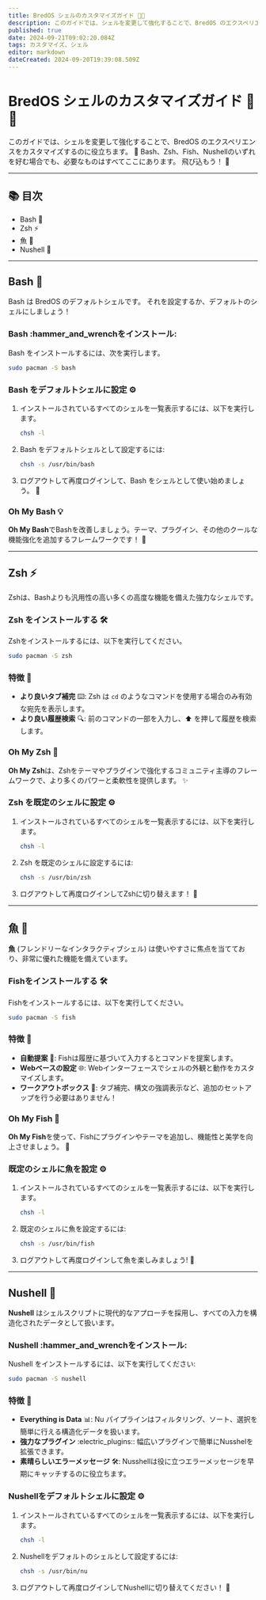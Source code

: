 ```yaml
---
title: BredOS シェルのカスタマイズガイド 🐚🎨
description: このガイドでは、シェルを変更して強化することで、BredOS のエクスペリエンスをカスタマイズするのに役立ちます。 🚀 Bash、Zsh、Fish、Nushellのいずれを好む場合でも、必要なものはすべてここにあります。 飛び込もう！ 🌊
published: true
date: 2024-09-21T09:02:20.084Z
tags: カスタマイズ、シェル
editor: markdown
dateCreated: 2024-09-20T19:39:08.509Z
---
```


# BredOS シェルのカスタマイズガイド 🐚🎨

このガイドでは、シェルを変更して強化することで、BredOS のエクスペリエンスをカスタマイズするのに役立ちます。 🚀 Bash、Zsh、Fish、Nushellのいずれを好む場合でも、必要なものはすべてここにあります。 飛び込もう！ 🌊

---

## 📚 目次

- Bash 🐢
- Zsh ⚡
- 魚 🐠
- Nushell 🧠

---

## Bash 🐢

Bash は BredOS のデフォルトシェルです。 それを設定するか、デフォルトのシェルにしましょう！

### Bash :hammer_and_wrenchをインストール:

Bash をインストールするには、次を実行します。

```bash
sudo pacman -S bash
```

### Bash をデフォルトシェルに設定 ⚙️

1. インストールされているすべてのシェルを一覧表示するには、以下を実行します。
   ```bash
   chsh -l
   ```
2. Bash をデフォルトシェルとして設定するには:
   ```bash
   chsh -s /usr/bin/bash
   ```
3. ログアウトして再度ログインして、Bash をシェルとして使い始めましょう。 🔄

### Oh My Bash 💡

**Oh My Bash**でBashを改善しましょう。テーマ、プラグイン、その他のクールな機能強化を追加するフレームワークです！ 🌟

---

## Zsh ⚡

Zshは、Bashよりも汎用性の高い多くの高度な機能を備えた強力なシェルです。

### Zsh をインストールする 🛠️

Zshをインストールするには、以下を実行してください。

```bash
sudo pacman -S zsh
```

### 特徴 🌟

- **より良いタブ補完** ⌨️: Zsh は `cd` のようなコマンドを使用する場合のみ有効な宛先を表示します。
- **より良い履歴検索** 🔍: 前のコマンドの一部を入力し、⬆️ を押して履歴を検索します。

### Oh My Zsh 🧩

**Oh My Zsh**は、Zshをテーマやプラグインで強化するコミュニティ主導のフレームワークで、より多くのパワーと柔軟性を提供します。 ✨

### Zsh を既定のシェルに設定 ⚙️

1. インストールされているすべてのシェルを一覧表示するには、以下を実行します。
   ```bash
   chsh -l
   ```
2. Zsh を既定のシェルに設定するには:
   ```bash
   chsh -s /usr/bin/zsh
   ```
3. ログアウトして再度ログインしてZshに切り替えます！ 🔄

---

## 魚 🐠

**魚** (フレンドリーなインタラクティブシェル) は使いやすさに焦点を当てており、非常に優れた機能を備えています。

### Fishをインストールする 🛠️

Fishをインストールするには、以下を実行してください。

```bash
sudo pacman -S fish
```

### 特徴 🌟

- **自動提案** 🤖: Fishは履歴に基づいて入力するとコマンドを提案します。
- **Webベースの設定** 🌐: Webインターフェースでシェルの外観と動作をカスタマイズします。
- **ワークアウトボックス** 🧰: タブ補完、構文の強調表示など、追加のセットアップを行う必要はありません！

### Oh My Fish 🎣

**Oh My Fish**を使って、Fishにプラグインやテーマを追加し、機能性と美学を向上させましょう。 🌈

### 既定のシェルに魚を設定 ⚙️

1. インストールされているすべてのシェルを一覧表示するには、以下を実行します。
   ```bash
   chsh -l
   ```
2. 既定のシェルに魚を設定するには:
   ```bash
   chsh -s /usr/bin/fish
   ```
3. ログアウトして再度ログインして魚を楽しみましょう! 🔄

---

## Nushell 🧠

**Nushell** はシェルスクリプトに現代的なアプローチを採用し、すべての入力を構造化されたデータとして扱います。

### Nushell :hammer_and_wrenchをインストール:

Nushell をインストールするには、以下を実行してください:

```bash
sudo pacman -S nushell
```

### 特徴 🌟

- **Everything is Data** 📊: Nu パイプラインはフィルタリング、ソート、選択を簡単に行える構造化データを扱います。
- **強力なプラグイン** :electric_plugins:: 幅広いプラグインで簡単にNusshelを拡張できます。
- **素晴らしいエラーメッセージ** 🛠️: Nusshellは役に立つエラーメッセージを早期にキャッチするのに役立ちます。

### Nushellをデフォルトシェルに設定 ⚙️

1. インストールされているすべてのシェルを一覧表示するには、以下を実行します。
   ```bash
   chsh -l
   ```
2. Nushellをデフォルトのシェルとして設定するには:
   ```bash
   chsh -s /usr/bin/nu
   ```
3. ログアウトして再度ログインしてNushellに切り替えてください！ 🔄
